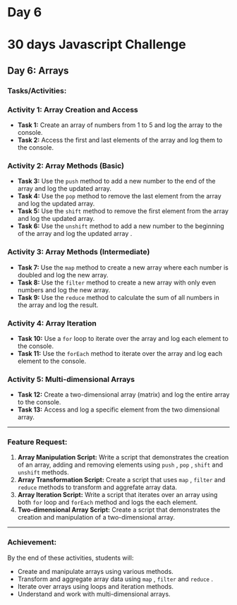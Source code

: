 # Day 6

# 30 days Javascript Challenge

## Day 6: Arrays

### Tasks/Activities:

### Activity 1: Array Creation and Access

- **Task 1:** Create an array of numbers from 1 to 5 and log the array to the console.
- **Task 2:** Access the first and last elements of the array and log them to the console.

### Activity 2: Array Methods (Basic)

- **Task 3:** Use the `push` method to add a new number to the end of the array and log the updated array.
- **Task 4:** Use the `pop` method to remove the last element from the array and log the updated array.
- **Task 5:** Use the `shift` method to remove the first element from the array and log the updated array.
- **Task 6:** Use the `unshift` method to add a new number to the beginning of the array and log the updated array .

### Activity 3: Array Methods (Intermediate)

- **Task 7:** Use the `map` method to create a new array where each number is doubled and log the new array.
- **Task 8:** Use the `filter` method to create a new array with only even numbers and log the new array.
- **Task 9:** Use the `reduce` method to calculate the sum of all numbers in the array and log the result.

### Activity 4: Array Iteration

- **Task 10:** Use a `for` loop to iterate over the array and log each element to the console.
- **Task 11:** Use the `forEach` method to iterate over the array and log each element to the console.

### Activity 5: Multi-dimensional Arrays

- **Task 12:** Create a two-dimensional array (matrix) and log the entire array to the console.
- **Task 13:** Access and log a specific element from the two dimensional array.

---

### Feature Request:

1. **Array Manipulation Script:** Write a script that demonstrates the creation of an array, adding and removing elements using `push` , `pop` , `shift` and `unshift` methods.
2. **Array Transformation Script:** Create a script that uses `map` , `filter` and `reduce` methods to transform and aggrefate array data.
3. **Array Iteration Script:** Write a script that iterates over an array using both `for` loop and `forEach` method and logs the each element.
4. **Two-dimensional Array Script:** Create a script that demonstrates the creation and manipulation of a two-dimensional array.

---

### Achievement:

By the end of these activities, students will:

- Create and manipulate arrays using various methods.
- Transform and aggregate array data using `map` , `filter` and `reduce` .
- Iterate over arrays using loops and iteration methods.
- Understand and work with multi-dimensional arrays.